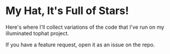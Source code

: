 # My Hat, It's Full of Stars!

Here's where I'll collect variations of the code that I've run on my
illuminated tophat project.

If you have a feature request, open it as an issue on the repo.
